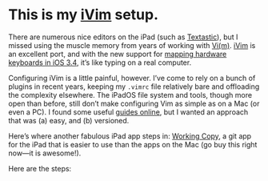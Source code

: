 # This is my [iVim][ivim] setup.

There are numerous nice editors on the iPad (such as [Textastic][textastic]), but I missed using the muscle memory from years of working with [Vi(m)][vim]. [iVim][ivim] is an excellent port, and with the new support for [mapping hardware keyboards in iOS 3.4][capslock], it’s like typing on a real computer.

Configuring iVim is a little painful, however. I’ve come to rely on a bunch of plugins in recent years, keeping my `.vimrc` file relatively bare and offloading the complexity elsewhere. The iPadOS file system and tools, though more open than before, still don’t make configuring Vim as simple as on a Mac (or even a PC). I found some useful [guides online][faff], but I wanted an approach that was (a) easy, and (b) versioned.

Here’s where another fabulous iPad app steps in: [Working Copy][workingcopy], a git app for the iPad that is easier to use than the apps on the Mac (go buy this right now—it is awesome!).

Here are the steps:








[faff]: https://www.reddit.com/r/vim/comments/9ki5g8/ivim_ios_howtos/
[vim]: https://www.vim.org
[ivim]: https://github.com/terrychou/iVim
[textastic]: https://www.textasticapp.com
[capslock]: https://www.idownloadblog.com/2020/02/06/ipados-13-4-hardware-key-remapping/
[workingcopy]: https://workingcopyapp.com
